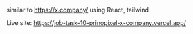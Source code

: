 similar to https://x.company/
using React, tailwind

Live site: https://job-task-10-prinopixel-x-company.vercel.app/
